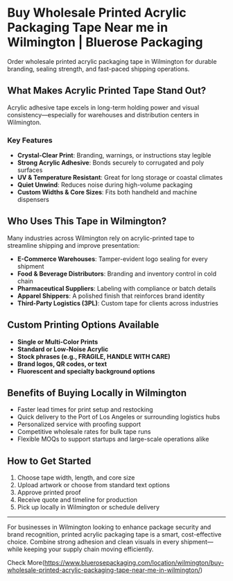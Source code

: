 # Buy Wholesale Printed Acrylic Packaging Tape Near me in Wilmington | Bluerose Packaging 

Order wholesale printed acrylic packaging tape in Wilmington for durable branding, sealing strength, and fast-paced shipping operations.

## What Makes Acrylic Printed Tape Stand Out?

Acrylic adhesive tape excels in long-term holding power and visual consistency—especially for warehouses and distribution centers in Wilmington.

### Key Features

- **Crystal-Clear Print**: Branding, warnings, or instructions stay legible  
- **Strong Acrylic Adhesive**: Bonds securely to corrugated and poly surfaces  
- **UV & Temperature Resistant**: Great for long storage or coastal climates  
- **Quiet Unwind**: Reduces noise during high-volume packaging  
- **Custom Widths & Core Sizes**: Fits both handheld and machine dispensers  

## Who Uses This Tape in Wilmington?

Many industries across Wilmington rely on acrylic-printed tape to streamline shipping and improve presentation:

- **E-Commerce Warehouses**: Tamper-evident logo sealing for every shipment  
- **Food & Beverage Distributors**: Branding and inventory control in cold chain  
- **Pharmaceutical Suppliers**: Labeling with compliance or batch details  
- **Apparel Shippers**: A polished finish that reinforces brand identity  
- **Third-Party Logistics (3PL)**: Custom tape for clients across industries  

## Custom Printing Options Available

- **Single or Multi-Color Prints**  
- **Standard or Low-Noise Acrylic**  
- **Stock phrases (e.g., FRAGILE, HANDLE WITH CARE)**  
- **Brand logos, QR codes, or text**  
- **Fluorescent and specialty background options**  

## Benefits of Buying Locally in Wilmington

- Faster lead times for print setup and restocking  
- Quick delivery to the Port of Los Angeles or surrounding logistics hubs  
- Personalized service with proofing support  
- Competitive wholesale rates for bulk tape runs  
- Flexible MOQs to support startups and large-scale operations alike  

## How to Get Started

1. Choose tape width, length, and core size  
2. Upload artwork or choose from standard text options  
3. Approve printed proof  
4. Receive quote and timeline for production  
5. Pick up locally in Wilmington or schedule delivery  

---

For businesses in Wilmington looking to enhance package security and brand recognition, printed acrylic packaging tape is a smart, cost-effective choice. Combine strong adhesion and clean visuals in every shipment—while keeping your supply chain moving efficiently.

Check More(https://www.bluerosepackaging.com/location/wilmington/buy-wholesale-printed-acrylic-packaging-tape-near-me-in-wilmington/)
